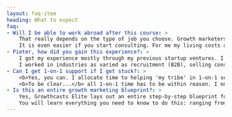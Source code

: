 ```yaml
---
layout: faq-item
heading: What to expect
faq:
- Will I be able to work abroad after this course: >
    That really depends on the type of job you choose. Growth marketers are high in demand, so you can easily bargain an abroad position.<br><br>
    It is even easier if you start consulting. For me my living costs are way lower, and I earn as much as I would at home!
- Pieter, how did you gain this experience?: >
    I got my experience mostly through my previous startup ventures. I have been running 4 different businesses / products since I was 22 years old. So that's my background.<br><br>
    I worked in industries as varied as recruitment (B2B), selling consulting services, selling info-products (Growthcasts!), as well as mobile apps and SaaS products. <b>So I have a very broad base of experience, but always focused on early-stage startups: getting an idea to $20-50k in monthly revenue as soon as possible.</b>
- Can I get 1-on-1 support if I get stuck?: >
    <b>Yes, you can. I allocate time to helping 'my tribe' in 1-on-1 sessions.</b> You can always reach me by email if you need help. If you ever get really stuck with implementation, I will also help you out in 1-on-1 skype sessions.<br><br> 
    <b>To be clear...</b> all 1-on-1 time has to be within reason. I normally charge $5.000+ for consulting packages, so you'll still have to do most of the work yourself... but I'll help you get un-stuck if you get stuck anywhere. Also my team is available at any moment, if you need it.
- Is this an entire growth marketing blueprint?: >
    Yes, Growthcasts Elite lays out an entire step-by-step blueprint for building growth loops into the fabric of your business. <br><br>
    You will learn everything you need to know to do this: ranging from strategy and copywriting to tactical implementation tips and sales funnel hacks.
---
```

